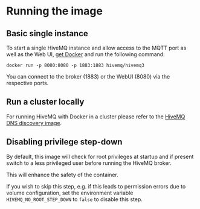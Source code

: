 # Running the image

## Basic single instance

To start a single HiveMQ instance and allow access to the MQTT port as well as the Web UI, 
[get Docker](https://www.docker.com/get-started) and run the following command:

`docker run -p 8080:8080 -p 1883:1883 hivemq/hivemq3`

You can connect to the broker (1883) or the WebUI (8080) via the respective ports.

## Run a cluster locally

For running HiveMQ with Docker in a cluster please refer to the [HiveMQ DNS discovery image](../../README.md).

## Disabling privilege step-down

By default, this image will check for root privileges at startup and if present switch to a less privileged user before running the HiveMQ broker.

This will enhance the safety of the container.

If you wish to skip this step, e.g. if this leads to permission errors due to volume configuration, set the environment variable `HIVEMQ_NO_ROOT_STEP_DOWN` to `false` to disable this step.
